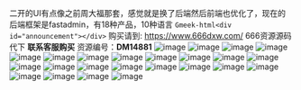 二开的UI有点像之前周大福那套，感觉就是换了后端然后前端也优化了，现在的后端框架是fastadmin，有18种产品，10种语言
`Gmeek-html<div id="announcement"></div>`
购买请到: https://www.666dxw.com/ 666资源源码代下 **联系客服购买**
资源编号：**DM14881**
![image](https://github.com/user-attachments/assets/e568a076-89dd-44f6-848d-e649de005037)
![image](https://github.com/user-attachments/assets/c1a398c8-65b3-4355-9b8f-980de4f27585)
![image](https://github.com/user-attachments/assets/cf80b677-7902-4a84-a42d-bde4dcd42874)
![image](https://github.com/user-attachments/assets/b22372f5-0e8c-4d8a-967a-3eda0157e68d)
![image](https://github.com/user-attachments/assets/ec71533b-5f9d-4885-b254-53f800347208)
![image](https://github.com/user-attachments/assets/6e489480-48c7-4ca1-9289-275fd66d6b2e)
![image](https://github.com/user-attachments/assets/81e23412-56f7-4498-88c8-4fa156fc5254)
![image](https://github.com/user-attachments/assets/8fc79e9c-9a6b-4b09-a701-04d31fd0d55a)
![image](https://github.com/user-attachments/assets/221e4740-4b31-413b-ab75-19b397959f86)
![image](https://github.com/user-attachments/assets/35f84b5b-a3d6-4c85-8772-6dff8be1ae95)
![image](https://github.com/user-attachments/assets/0754b268-a8e1-4d95-baaa-1a7422574468)
![image](https://github.com/user-attachments/assets/eeddeeed-f922-49d6-8524-93db29ba5c31)
![image](https://github.com/user-attachments/assets/1bcaf1e2-a424-4768-b478-691a3202aedf)
![image](https://github.com/user-attachments/assets/4f5f07fd-7878-403f-b262-b5745aa04f59)
![image](https://github.com/user-attachments/assets/3a501168-eab7-4e68-98e9-45bb64eb85a6)
![image](https://github.com/user-attachments/assets/8accae06-bb87-40a0-b6ed-a9638078adca)
![image](https://github.com/user-attachments/assets/641810af-ed00-457e-bbf6-4a650a666018)
![image](https://github.com/user-attachments/assets/5b1b9694-52b4-4a8e-a7c0-8c3eb03c99ea)
![image](https://github.com/user-attachments/assets/e2d5305d-2080-4e5b-abd8-50d0a867d444)
![image](https://github.com/user-attachments/assets/d5273a74-6568-45da-97b6-aea9d03116b0)
![image](https://github.com/user-attachments/assets/fac949f9-f2ed-4983-a77e-1d9a3eee884d)
![image](https://github.com/user-attachments/assets/112f9465-ec63-4071-bc88-345aae57a7d0)
![image](https://github.com/user-attachments/assets/78f18673-571e-4986-9663-787a51a0fa5f)
![image](https://github.com/user-attachments/assets/1950d95a-8580-43ac-8cdd-19d6b22a9e27)
